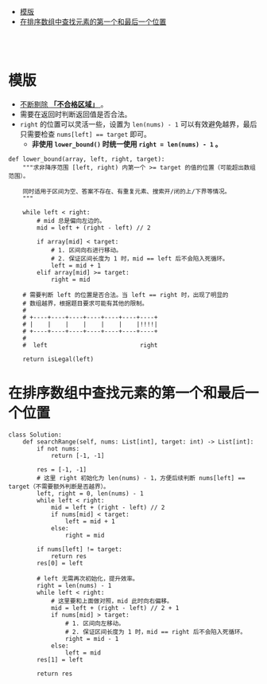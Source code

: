 - [模版](#模版)
- [在排序数组中查找元素的第一个和最后一个位置](#在排序数组中查找元素的第一个和最后一个位置)


</br></br>



# 模版
- [不断剔除 **「不合格区域」** ](https://leetcode.com/problems/find-first-and-last-position-of-element-in-sorted-array/discuss/14699/Clean-iterative-solution-with-two-binary-searches-(with-explanation))。
- 需要在返回时判断返回值是否合法。
- `right` 的位置可以灵活一些，设置为 `len(nums) - 1` 可以有效避免越界，最后只需要检查 `nums[left] == target` 即可。
  - **非使用 `lower_bound()` 时统一使用 `right = len(nums) - 1` 。**
```
def lower_bound(array, left, right, target):
    """求非降序范围 [left, right) 内第一个 >= target 的值的位置（可能超出数组范围）。

    同时适用于区间为空、答案不存在、有重复元素、搜索开/闭的上/下界等情况。
    """

    while left < right:
        # mid 总是偏向左边的。
        mid = left + (right - left) // 2

        if array[mid] < target:
            # 1. 区间向右进行移动。
            # 2. 保证区间长度为 1 时，mid == left 后不会陷入死循环。
            left = mid + 1
        elif array[mid] >= target:
            right = mid
	
    # 需要判断 left 的位置是否合法。当 left == right 时，出现了明显的
    # 数组越界，根据题目要求可能有其他的限制。
    #
    # +----+----+----+----+----+----+----+ 
    # |    |    |    |    |    |    |!!!!| 
    # +----+----+----+----+----+----+----+ 
    #
    #  left                          right

    return isLegal(left)
```

# 在排序数组中查找元素的第一个和最后一个位置
```
class Solution:
    def searchRange(self, nums: List[int], target: int) -> List[int]:
        if not nums:
            return [-1, -1]

        res = [-1, -1]
        # 这里 right 初始化为 len(nums) - 1，方便后续判断 nums[left] == target（不需要额外判断是否越界）。
        left, right = 0, len(nums) - 1
        while left < right:
            mid = left + (right - left) // 2
            if nums[mid] < target:
                left = mid + 1
            else:
                right = mid

        if nums[left] != target:
            return res
        res[0] = left

        # left 无需再次初始化，提升效率。
        right = len(nums) - 1
        while left < right:
            # 这里要和上面做对照，mid 此时向右偏移。
            mid = left + (right - left) // 2 + 1
            if nums[mid] > target:
                # 1. 区间向左移动。
                # 2. 保证区间长度为 1 时，mid == right 后不会陷入死循环。
                right = mid - 1
            else:
                left = mid
        res[1] = left

        return res
```